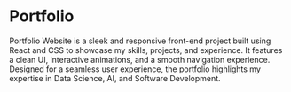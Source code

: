 # Portfolio
Portfolio Website is a sleek and responsive front-end project built using React and CSS to showcase my skills, projects, and experience. It features a clean UI, interactive animations, and a smooth navigation experience. Designed for a seamless user experience, the portfolio highlights my expertise in Data Science, AI, and Software Development.
